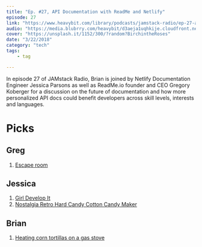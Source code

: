 ```yaml
---
title: "Ep. #27, API Documentation with ReadMe and Netlify"
episode: 27
link: "https://www.heavybit.com/library/podcasts/jamstack-radio/ep-27-api-documentation-with-readme-and-netlify/"
audio: "https://media.blubrry.com/heavybit/d3aeja1uqhkije.cloudfront.net/podcasts/jamstack-radio/20171107-jamstack-radio-027.mp3"
cover: "https://unsplash.it/1152/300/?random?BirchintheRoses"
date: "3/22/2018"
category: "tech"
tags:
    - tag

---
```


In episode 27 of JAMstack Radio, Brian is joined by Netlify Documentation Engineer Jessica Parsons as well as ReadMe.io founder and CEO Gregory Koberger for a discussion on the future of documentation and how more personalized API docs could benefit developers across skill levels, interests and languages.

# Picks

## Greg

1. [Escape room](https://en.wikipedia.org/wiki/Escape_room)

## Jessica

1. [Girl Develop It](https://www.girldevelopit.com/)
2. [Nostalgia Retro Hard Candy Cotton Candy Maker](https://www.amazon.com/Nostalgia-PCM805-Sugar-Free-Candy-Cotton-x/dp/B003FA0KN4)


## Brian

1. [Heating corn tortillas on a gas stove](https://www.goodhousekeeping.com/food-recipes/cooking/tips/a24531/corn-tortillas/)
